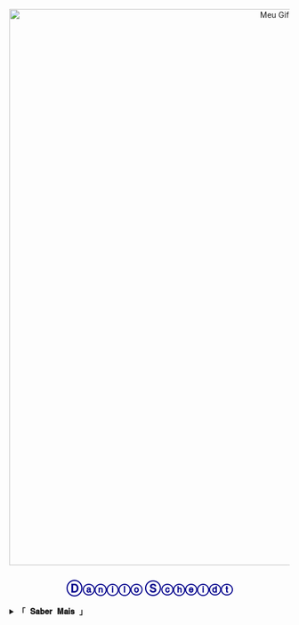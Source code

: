 <p align="center">
  <img src="https://media.tenor.com/nTUpRvbQ_eIAAAAM/tower-of-god-kami-no-tou.gif" width="1000" alt="Meu Gif Animado">
</p>

<h2 align="center" style="color: darkblue;">Ⓓⓐⓝⓘⓛⓞ Ⓢⓒⓗⓔⓘⓓⓣ</h2>

<details>
  <summary><b><samp>「 𝐒𝐚𝐛𝐞𝐫 𝐌𝐚𝐢𝐬 」</samp></b></summary>

  <br>

<h2 align="center" style="color: darkgreen;">
  🎓 UFPB 💻 e UNICSUL 🧪, minha paixão!
</h2>

<p style="color: gray;">
  💻 Tecnologia e programação | 🌱 Curioso por ciência, saúde e inovação. <br>

  📚 O aprendizado é contínuo e a evolução constante.
A mudança é natural e a reinvenção permanente.
</p>

<p align="center">
| Meus aspectos  | Nível | Observação                           |
|----------------|--------------|--------------------------------------|
| Mutável        | 0.5            | Ainda apenas tentando                |
| Conhecimento   | 3            | Tenho muito a aprender               |
| Comunicação    | 1            | Expressividade bem abaixo do normal  |
| Resiliência    | 6            | Ainda não sou bom                    |
| Criatividade   | 4            | Ideias com pouca clareza             |
</p>

</details>

